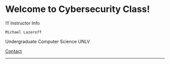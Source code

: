 # Welcome to Cybersecurity Class!

!!! Instructor Info

    Michael Lazeroff

Undergraduate Computer Science UNLV

[Contact](contact)

---
